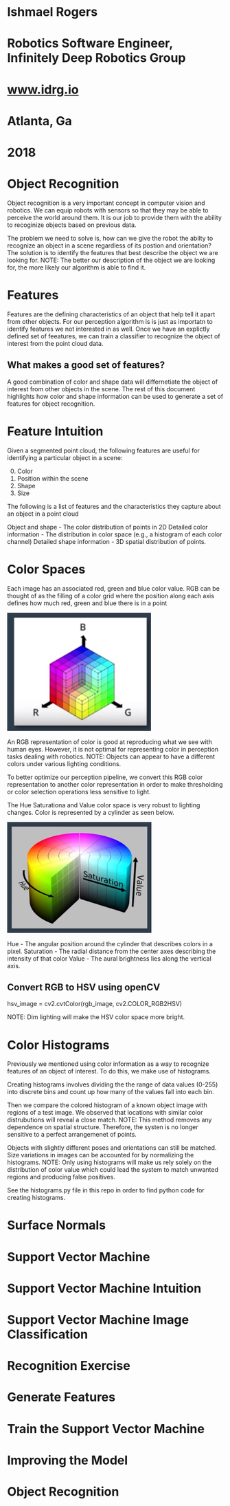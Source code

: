 # Ishmael Rogers
# Robotics Software Engineer, Infinitely Deep Robotics Group
# www.idrg.io 
# Atlanta, Ga
# 2018 

# Object Recognition

[image1]: ./images/RGBD.PNG
[image2]: ./images/HSV.PNG

Object recognition is a very important concept in computer vision and robotics. We can equip robots with sensors so that they may be able to perceive the world around them. It is our job to provide them with the ability to recoginize objects based on previous data. 

The problem we need to solve is, how can we give the robot the abilty to recognize an object in a scene regardless of its postion and orientation?
The solution is to identify the features that best describe the object we are looking for.
NOTE: The better our description of the object we are looking for, the more likely our algorithm is able to find it. 

# Features

Features are the defining characteristics of an object that help tell it apart from other objects. For our perception algorithm is is just as importatn to identify features we not interested in as well. Once we have an explictly defined set of feeatures, we can train a classifier to recognize the object of interest from the point cloud data. 

What makes a good set of features?
---
A good combination of color and shape data will differnetiate the object of interest from other objects in the scene. The rest of this document highlights how color and shape information can be used to generate a set of features for object recognition. 

# Feature Intuition

Given a segmented point cloud, the following features are useful for identifying a particular object in a scene:

0. Color
1. Position within the scene 
2. Shape
3. Size

The following is a list of features and the characteristics they capture about an object in a point cloud

Object and shape - The color distribution of points in 2D 
Detailed color information - The distribution in color space (e.g., a histogram of each color channel)
Detailed shape information - 3D spatial distribution of points.

# Color Spaces

Each image has an associated red, green and blue color value. RGB can be thought of as the filling of a color grid where the position along each axis defines how much red, green and blue there is in a point 

![alt text][image1] 

An RGB representation of color is good at reproducing what we see with human eyes. However, it is not optimal for representing color in perception tasks dealing with robotics.
NOTE: Objects can appear to have a different colors under various lighting conditions. 

To better optimize our perception pipeline, we convert this RGB color representation to another color representation in order to make thresholding or color selection operations less sensitive to light. 

The Hue Saturationa and Value color space is very robust to lighting changes. Color is represented by a cylinder as seen below.

![alt text][image2]

Hue - The angular position around the cylinder that describes colors in a pixel. 
Saturation - The radial distance from the center axes describing the intensity of that color
Value - The aural brightness lies along the vertical axis. 

Convert RGB to HSV using openCV
---
hsv_image = cv2.cvtColor(rgb_image, cv2.COLOR_RGB2HSV) 

NOTE: Dim lighting will make the HSV color space more bright. 

# Color Histograms
Previously we mentioned using color information as a way to recognize features of an object of interest. To do this, we make use of histograms. 

Creating histograms involves dividing the the range of data values (0-255) into discrete bins and count up how many of the values fall into each bin. 

Then we compare the colored histogram of a known object image with regions of a test image. We observed that locations with similar color distrubutions will reveal a close match.
NOTE: This method removes any dependence on spatial structure. Therefore, the systen is no longer sensitive to a perfect arrangemenet of points.

Objects with slightly different poses and orientations can still be matched. Size variations in images can be accounted for by normalizing the histograms. 
NOTE: Only using histograms will make us rely solely on the distribution of color value which could lead the system to match unwanted regions and producing false positives. 

See the histograms.py file in this repo in order to find python code for creating histograms. 

# Surface Normals

# Support Vector Machine 

# Support Vector Machine Intuition

# Support Vector Machine Image Classification 

# Recognition Exercise

# Generate Features

# Train the Support Vector Machine

# Improving the Model

# Object Recognition
